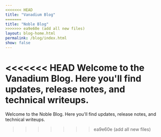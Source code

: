 ```yaml
---
<<<<<<< HEAD
title: "Vanadium Blog"
=======
title: "Noble Blog"
>>>>>>> ea9e60e (add all new files)
layout: blog-home.html
permalink: /blog/index.html
show: false
---
```


<<<<<<< HEAD
Welcome to the Vanadium Blog. Here you'll find updates, release notes, and technical writeups.
=======
Welcome to the Noble Blog. Here you'll find updates, release notes, and technical writeups.
>>>>>>> ea9e60e (add all new files)

<!-- Blog posts will be listed below -->

